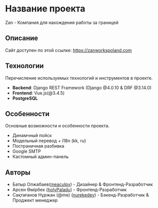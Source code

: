 # Название проекта

Zan - Компания для нахождения работы за границей

## Описание

Сайт доступен по этой ссылке: 
https://zanworkspoland.com

## Технологии

Перечисление используемых технологий и инструментов в проекте.

- **Backend**: Django REST Framework (Django @4.0.10 & DRF @3.14.0)
- **Frontend**: Vue.js(@3.4.5)
- **PostgreSQL**


## Особенности

Основные возможности и особенности проекта.

- Динамчный пойск
- Модельный перевод + i18n (kk, ru)
- Постраничная разбивка
- Google SMTP
- Кастомный админ-панель


## Авторы

- Батыр Олжабаев([meaculpv](https://github.com/meaculpv)) - Дизайнер & Фронтенд-Разработчик
- Арсен Өмірбек ([holyPaladu](https://github.com/holyPaladu)) - Фронтенд-Разработчик 
- Сақтағанов Нұржан (@me) ([nurekedev](https://github.com/nurekedev)) - Бэкенд-Разработчик & Проджект менеджер
